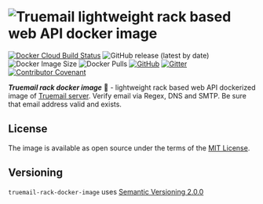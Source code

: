 # ![Truemail lightweight rack based web API docker image](https://truemail-rb.org/assets/images/truemail_logo.png)

[![Docker Cloud Build Status](https://img.shields.io/docker/cloud/build/truemail/truemail-rack)](https://hub.docker.com/r/truemail/truemail-rack/builds) ![GitHub release (latest by date)](https://img.shields.io/github/v/release/truemail-rb/truemail-rack-docker-image) ![Docker Image Size](https://img.shields.io/docker/image-size/truemail/truemail-rack) ![Docker Pulls](https://img.shields.io/docker/pulls/truemail/truemail-rack) [![GitHub](https://img.shields.io/github/license/truemail-rb/truemail-rack-docker-image)](LICENSE.txt) [![Gitter](https://badges.gitter.im/truemail-rb/community.svg)](https://gitter.im/truemail-rb/community?utm_source=badge&utm_medium=badge&utm_campaign=pr-badge) [![Contributor Covenant](https://img.shields.io/badge/Contributor%20Covenant-v1.4%20adopted-ff69b4.svg)](CODE_OF_CONDUCT.md)

***Truemail rack docker image*** :whale: - lightweight rack based web API dockerized image of [Truemail server](https://truemail-rb.org/truemail-rack). Verify email via Regex, DNS and SMTP. Be sure that email address valid and exists.

## License

The image is available as open source under the terms of the [MIT License](https://opensource.org/licenses/MIT).

## Versioning

`truemail-rack-docker-image` uses [Semantic Versioning 2.0.0](https://semver.org)
